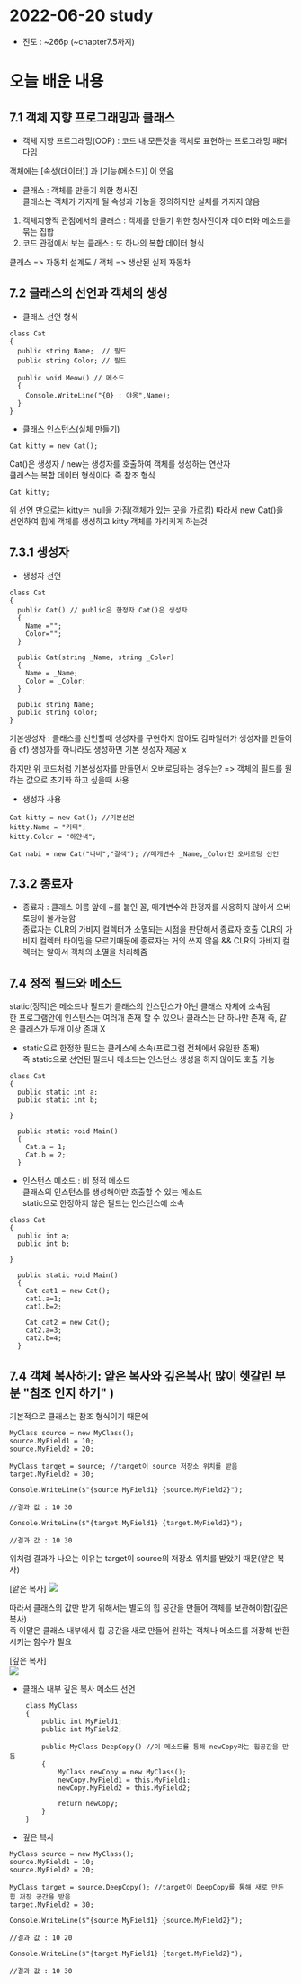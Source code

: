 # 2022-06-20 study

* 진도 :   ~266p (~chapter7.5까지)


# 오늘 배운 내용


## 7.1 객체 지향 프로그래밍과 클래스


- 객체 지향 프로그래밍(OOP) : 코드 내 모든것을 객체로 표현하는 프로그래밍 패러다임

객체에는 [속성(데이터)] 과 [기능(메소드)] 이 있음

- 클래스 : 객체를 만들기 위한 청사진\
클래스는 객체가 가지게 될 속성과 기능을 정의하지만 실체를 가지지 않음 
1. 객체지향적 관점에서의 클래스 : 객체를 만들기 위한 청사진이자 데이터와 메소드를 묶는 집합
2. 코드 관점에서 보는 클래스 : 또 하나의 복합 데이터 형식

클래스 => 자동차 설계도 / 객체 => 생산된 실제 자동차


## 7.2 클래스의 선언과 객체의 생성

- 클래스 선언 형식

```
class Cat
{
  public string Name;  // 필드
  public string Color; // 필드

  public void Meow() // 메소드
  {
    Console.WriteLine("{0} : 야옹",Name);
  }
}
```
- 클래스 인스턴스(실체 만들기)
```
Cat kitty = new Cat();
```
Cat()은 생성자 / new는 생성자를 호출하여 객체를 생성하는 연산자\
클래스는 복합 데이터 형식이다. 즉 참조 형식

```
Cat kitty;
```
위 선언 만으로는 kitty는 null을 가짐(객체가 있는 곳을 가르킴) 따라서 new Cat()을 선언하여 힙에 객체를 생성하고 kitty 객체를 가리키게 하는것

## 7.3.1 생성자

- 생성자 선언
```
class Cat
{
  public Cat() // public은 한정자 Cat()은 생성자
  {
    Name ="";
    Color="";
  }

  public Cat(string _Name, string _Color)
  {
    Name = _Name;
    Color = _Color;
  }

  public string Name;
  public string Color;
}
```
기본생성자 : 클래스를 선언할때 생성자를 구현하지 않아도 컴파일러가 생성자를 만들어줌
cf) 생성자를 하나라도 생성하면 기본 생성자 제공 x

하지만 위 코드처럼 기본생성자를 만들면서 오버로딩하는 경우는?
=> 객체의 필드를 원하는 값으로 초기화 하고 싶을때 사용
- 생성자 사용
```
Cat kitty = new Cat(); //기본선언
kitty.Name = "키티";
kitty.Color = "하얀색";

Cat nabi = new Cat("나비","갈색"); //매개변수 _Name,_Color인 오버로딩 선언
```

## 7.3.2 종료자
- 종료자   : 클래스 이름 앞에 ~를 붙인 꼴, 매개변수와 한정자를 사용하지 않아서 오버로딩이 불가능함 \
종료자는 CLR의 가비지 컬렉터가 소멸되는 시점을 판단해서 종료자 호출
CLR의 가비지 컬렉터 타이밍을 모르기때문에 종료자는 거의 쓰지 않음 && CLR의 가비지 컬렉터는 알아서 객체의 소멸을 처리해줌

## 7.4 정적 필드와 메소드
static(정적)은 메소드나 필드가 클래스의 인스턴스가 아닌 클래스 자체에 소속됨\
한 프로그램안에 인스턴스는 여러개 존재 할 수 있으나 클래스는 단 하나만 존재 즉, 같은 클래스가 두개 이상 존재 X

- static으로 한정한 필드는 클래스에 소속(프로그램 전체에서 유일한 존재)\
즉 static으로 선언된 필드나 메소드는 인스턴스 생성을 하지 않아도 호출 가능
```
class Cat
{
  public static int a;
  public static int b;

}

  public static void Main()
  {
    Cat.a = 1;
    Cat.b = 2;
  }

```


- 인스턴스 메소드 : 비 정적 메소드\
클래스의 인스턴스를 생성해야만 호출할 수 있는 메소드\
static으로 한정하지 않은 필드는 인스턴스에 소속

```
class Cat
{
  public int a;
  public int b;

}

  public static void Main()
  {
    Cat cat1 = new Cat();
    cat1.a=1;
    cat1.b=2;

    Cat cat2 = new Cat();
    cat2.a=3;
    cat2.b=4;
  }

```

## 7.4 객체 복사하기: 얕은 복사와 깊은복사( 많이 헷갈린 부분 "참조 인지 하기" )
기본적으로 클래스는 참조 형식이기 때문에
```
MyClass source = new MyClass();
source.MyField1 = 10;
source.MyField2 = 20;

MyClass target = source; //target이 source 저장소 위치를 받음
target.MyField2 = 30;

Console.WriteLine($"{source.MyField1} {source.MyField2}"); 

//결과 값 : 10 30

Console.WriteLine($"{target.MyField1} {target.MyField2}");

//결과 값 : 10 30

```
위처럼 결과가 나오는 이유는 target이 source의 저장소 위치를 받았기 때문(얕은 복사)


[얕은 복사]
<img src=".././img/220622/얕은복사.png"> 

따라서 클래스의 값만 받기 위해서는 별도의 힙 공간을 만들어 객체를 보관해야함(깊은 복사)\
즉 이말은 클래스 내부에서 힙 공간을 새로 만들어 원하는 객체나 메소드를 저장해 반환시키는 함수가 필요

[깊은 복사]\
<img src=".././img/220622/깊은복사.png"> 


- 클래스 내부 깊은 복사 메소드 선언
```
    class MyClass
    {
        public int MyField1;
        public int MyField2;

        public MyClass DeepCopy() //이 메소드를 통해 newCopy라는 힙공간을 만듬
        {
            MyClass newCopy = new MyClass();    
            newCopy.MyField1 = this.MyField1;
            newCopy.MyField2 = this.MyField2;

            return newCopy;
        }
    }
```

-  깊은 복사 
```
MyClass source = new MyClass();
source.MyField1 = 10;
source.MyField2 = 20;

MyClass target = source.DeepCopy(); //target이 DeepCopy를 통해 새로 만든 힙 저장 공간을 받음
target.MyField2 = 30;

Console.WriteLine($"{source.MyField1} {source.MyField2}");

//결과 값 : 10 20

Console.WriteLine($"{target.MyField1} {target.MyField2}");

//결과 값 : 10 30          
```